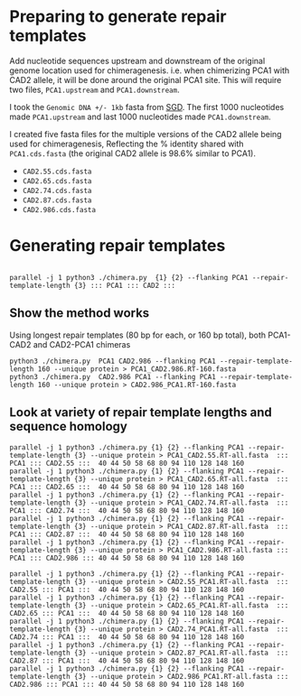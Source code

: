 # Preparing to generate repair templates

Add nucleotide sequences upstream and downstream of the original genome location used for chimeragenesis.  i.e. when chimerizing PCA1 with CAD2 allele, it will be done around the original PCA1 site. This will require two files, `PCA1.upstream` and `PCA1.downstream`. 

I took the `Genomic DNA +/- 1kb` fasta from [SGD](https://www.yeastgenome.org/locus/S000000499#sequence). The first 1000 nucleotides made `PCA1.upstream` and last 1000 nucleotides made `PCA1.downstream`.

I created five fasta files for the multiple versions of the CAD2 allele being used for chimeragenesis, Reflecting the % identity shared with `PCA1.cds.fasta` (the original CAD2 allele is 98.6% similar to PCA1).
 * `CAD2.55.cds.fasta`
 * `CAD2.65.cds.fasta`
 * `CAD2.74.cds.fasta`
 * `CAD2.87.cds.fasta`
 * `CAD2.986.cds.fasta`

# Generating repair templates

```

parallel -j 1 python3 ./chimera.py  {1} {2} --flanking PCA1 --repair-template-length {3} ::: PCA1 ::: CAD2 ::: 

```

## Show the method works
Using longest repair templates (80 bp for each, or 160 bp total), both PCA1-CAD2 and CAD2-PCA1 chimeras
```
python3 ./chimera.py  PCA1 CAD2.986 --flanking PCA1 --repair-template-length 160 --unique protein > PCA1_CAD2.986.RT-160.fasta
python3 ./chimera.py  CAD2.986 PCA1 --flanking PCA1 --repair-template-length 160 --unique protein > CAD2.986_PCA1.RT-160.fasta
```

## Look at variety of repair template lengths and sequence homology
```
parallel -j 1 python3 ./chimera.py {1} {2} --flanking PCA1 --repair-template-length {3} --unique protein > PCA1_CAD2.55.RT-all.fasta  ::: PCA1 ::: CAD2.55 :::  40 44 50 58 68 80 94 110 128 148 160
parallel -j 1 python3 ./chimera.py {1} {2} --flanking PCA1 --repair-template-length {3} --unique protein > PCA1_CAD2.65.RT-all.fasta  ::: PCA1 ::: CAD2.65 :::  40 44 50 58 68 80 94 110 128 148 160
parallel -j 1 python3 ./chimera.py {1} {2} --flanking PCA1 --repair-template-length {3} --unique protein > PCA1_CAD2.74.RT-all.fasta  ::: PCA1 ::: CAD2.74 :::  40 44 50 58 68 80 94 110 128 148 160
parallel -j 1 python3 ./chimera.py {1} {2} --flanking PCA1 --repair-template-length {3} --unique protein > PCA1_CAD2.87.RT-all.fasta  ::: PCA1 ::: CAD2.87 :::  40 44 50 58 68 80 94 110 128 148 160
parallel -j 1 python3 ./chimera.py {1} {2} --flanking PCA1 --repair-template-length {3} --unique protein > PCA1_CAD2.986.RT-all.fasta ::: PCA1 ::: CAD2.986 ::: 40 44 50 58 68 80 94 110 128 148 160

parallel -j 1 python3 ./chimera.py {1} {2} --flanking PCA1 --repair-template-length {3} --unique protein > CAD2.55_PCA1.RT-all.fasta  ::: CAD2.55 ::: PCA1 :::  40 44 50 58 68 80 94 110 128 148 160
parallel -j 1 python3 ./chimera.py {1} {2} --flanking PCA1 --repair-template-length {3} --unique protein > CAD2.65_PCA1.RT-all.fasta  ::: CAD2.65 ::: PCA1 :::  40 44 50 58 68 80 94 110 128 148 160
parallel -j 1 python3 ./chimera.py {1} {2} --flanking PCA1 --repair-template-length {3} --unique protein > CAD2.74_PCA1.RT-all.fasta  ::: CAD2.74 ::: PCA1 :::  40 44 50 58 68 80 94 110 128 148 160
parallel -j 1 python3 ./chimera.py {1} {2} --flanking PCA1 --repair-template-length {3} --unique protein > CAD2.87_PCA1.RT-all.fasta  ::: CAD2.87 ::: PCA1 :::  40 44 50 58 68 80 94 110 128 148 160
parallel -j 1 python3 ./chimera.py {1} {2} --flanking PCA1 --repair-template-length {3} --unique protein > CAD2.986_PCA1.RT-all.fasta ::: CAD2.986 ::: PCA1 ::: 40 44 50 58 68 80 94 110 128 148 160
```